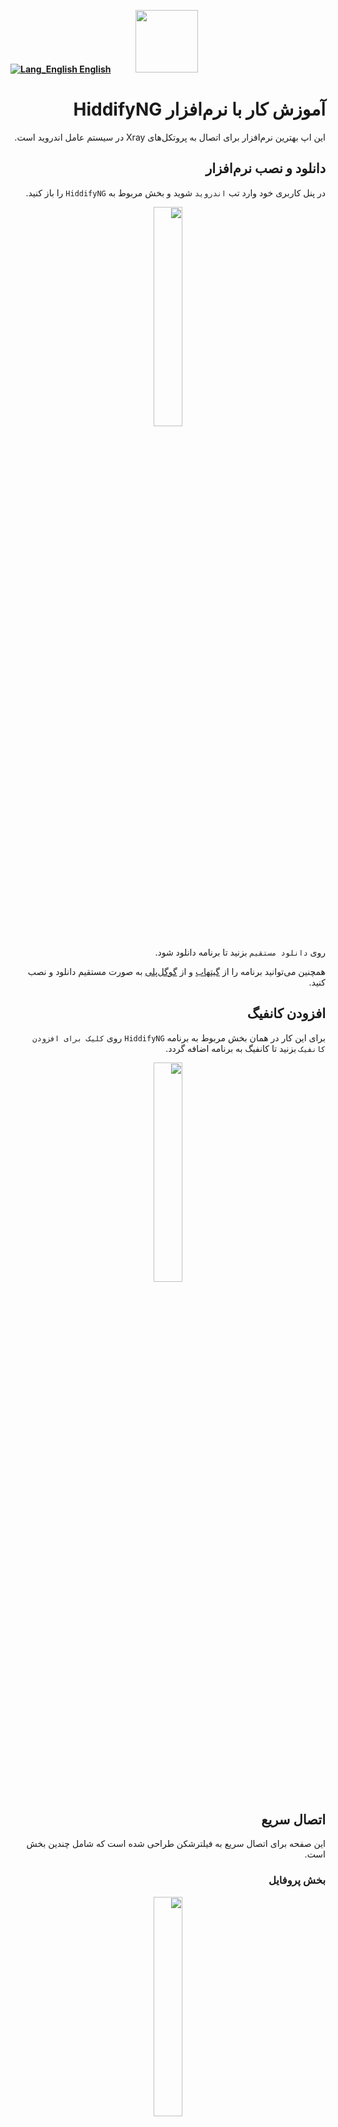 [**![Lang_English](https://user-images.githubusercontent.com/125398461/229074810-599bd7f9-0bc1-44a9-b76e-90bf7e182314.png) English**](https://github.com/hiddify/hiddify-config/wiki/Tutorial-for-HiddifyNG-app)&nbsp;&nbsp;&nbsp;&nbsp;&nbsp;&nbsp;&nbsp;&nbsp;&nbsp;&nbsp;<a href="https://github.com/hiddify/hiddify-config/wiki/%D9%87%D9%85%D9%87-%D8%A2%D9%85%D9%88%D8%B2%D8%B4%E2%80%8C%D9%87%D8%A7-%D9%88-%D9%88%DB%8C%D8%AF%D8%A6%D9%88%D9%87%D8%A7"><img width="100" src="https://github.com/hiddify/hiddify-config/assets/125398461/3704cd84-eee6-4c45-abe7-3c02936bbebb" /></a>


<div dir="rtl">

# آموزش کار با نرم‌افزار HiddifyNG

این اپ بهترین نرم‌افزار برای اتصال به پروتکل‌های Xray در سیستم عامل اندروید است.

## دانلود و نصب نرم‌افزار
در پنل کاربری خود وارد تب `اندروید` شوید و بخش مربوط به `HiddifyNG` را باز کنید.


<div align=center>

<img width=30% src="https://github.com/hiddify/hiddify-config/assets/125398461/7cf32479-99d4-4a16-90e9-d3bf0998866d" />
</div>


روی `دانلود مستقیم` بزنید تا برنامه دانلود شود.

همچنین می‌توانید برنامه را از [گیتهاب](https://github.com/hiddify/HiddifyNG/releases) و از [گوگل‌پلی](https://play.google.com/store/apps/details?id=ang.hiddify.com) به صورت مستقیم دانلود و نصب کنید.

## افزودن کانفیگ
برای این کار در همان بخش مربوط به برنامه `HiddifyNG` روی `کلیک برای افزودن کانفیک` بزنید تا کانفیگ به برنامه اضافه گردد.

<div align=center>

<img width=30% src="https://github.com/hiddify/hiddify-config/assets/125398461/7bbdb8e3-2520-4764-9a27-b53f67c7cd49" />
</div>


## اتصال سریع
این صفحه برای اتصال سریع به فیلترشکن طراحی شده است که شامل چندین بخش است.

### بخش پروفایل

<div align=center>

<img width=30% src="https://github.com/hiddify/hiddify-config/assets/125398461/f1562df9-d0bf-4535-b77e-4965ec64e6d6" />
</div>




در این قسمت می‌توانید پروفایل‌های ایمپورت شده خود را ببینید. میزان حجم مصرفی و حجم کلی را مشاهده کنید. همچنین تعداد روز باقیمانده از اکانت خود را مشاهده کنید. (بخش شماره ۱)

از طریق دکمه شماره ۲ می‌توانید وارد صفحه کاربری خود در پنل شوید

از طریق دکمه شماره ۳ می‌توانید با پشتیبانی خود در ارتباط باشید.


#### اضافه کردن پروفایل جدید
برای این کار دکمه `+` را از بخش پروفایل یا از بالا سمت راست اپلیکیشن بزنید.


امکان استفاده از لینک کپی شده یا اسکن `QR code` آن برای شما فراهم می‌شود.

<div align=center>

<img width=30% src="https://github.com/hiddify/hiddify-config/assets/125398461/52642cc0-6580-4533-89f7-fd66a8428fe0" />
</div>



### اتصال به نرم‌افزار
برای این کار روی دکمه اتصال وسط صفحه بزنید.

<div align=center>

<img width=30% src="https://github.com/hiddify/hiddify-config/assets/125398461/f6ee8a9e-5d58-4767-8eb7-2fb27464809a" />
</div>




پس از اتصال نتیجه تست اتصال نیز نمایش داده می‌شود.

## کانفیگ‌ها
در اینجا تک تک کانفیگ‌هایی که با استفاده از لینک سابسکریپشن اضافه شده بودند، نماش داده می‌شوند.

<div align=center>

<img width=30% src="https://github.com/hiddify/hiddify-config/assets/125398461/403c60c9-b53f-4d35-a26b-b49bb61e1493" />
</div>



### اضافه کردن کانفیگ به صورت دستی
برای این کار از دکمه `+` شماره ۱ استفاده کنید.

### آپدیت کردن کانفیگ‌ها
برای این کار از دکمه آپدیت شماره ۲ استفاده کنید.

### اجرای کانفیگ‌ها
برای این کار از دکمه شماره ۳ استفاده کنید.

### منوی ۳ نقطه در کانفیگ‌ها
در این منو که زیر مجموعه منوی کانفیگ‌هاست، می‌توانید کارهای مختلفی انجام دهید که در ادامه اشاره می‌شوند.


<div align=center>

<img width=30% src="https://github.com/hiddify/hiddify-config/assets/125398461/3ed0c6ec-31f2-46b0-9a11-bbe57eff02b3" />
</div>


#### فیلتر پرونده پیکربندی‌ها
این منوی برای فیلتر کردن کانفیگ‌هابر اساس یک مورد خاص می‌باشد.
#### خروجی گرفتن پیکربندی‌های غیر سفارشی
این منو برای خروج کانفیگ اضافه شده به برنامه و انتقال آن به دستگاه دیگر کاربرد دارد.
#### حذف تمام پیکربندی‌ها
این منوی برای حذف کل فایل کانفیگ‌ها از برنامه می‌باشد.
#### حذف کانفیگ‌های تکراری
بعضی وقت‌ها نیاز دارید به دلیل تعدد کانفیگ‌ها یک مرتب سازی صورت بگیرد و کانفیگ‌هایی که تکراری ایمپورت شده‌اند، از برنامه حذف شوند. برای این کار از این گزینه استفاده کنید.
#### حذف تنظیمات نامعتبر پس از آزمایش
بعضی وقت‌ها کانفیگ‌ها را دست کاری می‌کنید تا با تغییر پارامترها نتیجه بهتری بگیرید. در صورتی که نیاز داشته باشید کانفیگ‌هایی که تنظیم نامعتبر دارند را حذف نمایید، از این گزینه استفاده کنید.
#### تغییر واقعی همه پیکربندی‌ها
این گزینه برای تست پینگ واقعی بر اساس اتصال به کانفیگ‌ها نتیجه را نمایش می‌دهد.
#### مرتب‌سازی بر اساس نتایج آزمایش
لیست کانفیگ‌ها را بر اساس نتیجه تست مرتب می‌کند. کانفیگ‌های با پینگ کمتر و نتیجه بهتر در بالای لیست قرار می‌گیرند.


برای این کار در قسمت مربوط به پروفایل تپ کنید تا بخش مربوط به تنظیمات آن‌ها باز شود.

می‌توان پروفایل‌های ایمپورت شده را ویرایش کرد یا پروفایل جدید اضافه نمود.

## منوی پیشرفته
در این صفحه تنظیمات پیشرفته قرار دارد که در ادامه به آن‌ها اشاره خواهد شد.
<div align=center>

<img width=30% src="https://github.com/hiddify/hiddify-config/assets/125398461/28a6cdeb-5c7c-4e87-b47d-e3121a318c6a" />
</div>





### تنظیمات حالت پروکسی برنامه‌ها
تنظیمات این بخش نحوه عبور ترافیک سایت‌ها و اپلیکیشن‌ها از فیلترشکن را تعیین می‌کند که شامل سه قسمت است.



#### همه
همه سایت‌ها و اپ‌ها را از فیلترشکن عبور می‌دهند.

#### فیلتر شده
سایت‌های فیلتر شناسایی شده را از فیلترشکن عبور می‌دهد.

#### جز فیلتر نشده
علاوه بر سایت‌های فیلتر شناسایی شده، سایت‌هایی را هم که وضعیت فیلترشدن یا نشدنشان نا معلوم است، از فیلترشکن عبور می‌دهد.



### فرگمنت
فرگمنت بسته‌های ارسالی را تکه تکه میکنه. اینطوری SNI از دید سیستم فیلترینگ مخفی میشه و فیلترینگ دور زده می‌شود. [اطلاعات بیشتر](https://github.com/hiddify/hiddify-config/wiki/%DA%A9%D8%A7%D8%B1%D8%A8%D8%B1%D8%AF-%D9%88-%D9%86%D8%AD%D9%88%D9%87-%D8%B9%D9%85%D9%84%DA%A9%D8%B1%D8%AF-%D9%81%D8%B1%DA%AF%D9%85%D9%86%D8%AA)

تنظیمات این بخش نحوه انتقال اطلاعات را در قالب بسته‌های تکه تکه شده تعیین می‌کند. هدف از اعمال این تنظیمات ایجاد مقاومت در برابر سیستم فیلترینگ است.

#### پیش‌فرض
فرگمنتی که در کانفیگ یا لینک پروکسی تعریف شده است را اعمال می‌کند.

#### تصادفی
بسته‌ها به تکه‌های تصادفی تقسیم می‌کند.

#### دامنه
بسته‌ها را به دو تکه تقسیم می‌کند.

### حالت اتصال
تنظیمات این بخش نحوه اتصال به کانفیگ‌ها را تعیین می‌کند.

#### هوشمند
به صورت خودکار به کانفیگی با بیشترین سرعت (کمترین پینگ) متصل می‌شود.

#### لودبالانس
به صورت همزمان به چند کانفیگ وصل می‌شود و ترافیک بین آن‌ها پخش می‌شود. این حالت برای زمانی که آیپی مربوط به کانفیگ‌ها کثیف شده است خیلی مفید است با استفاده از این حالت و پخش بار روی چند کانفیگ سرعت قابل قبولی به دست می‌آید.

#### دستی
کانفیگ‌ها به صورت دستی وارد و جهت اتصال انتخاب می‌شوند. با کلیک روی این دکمه، نرم‌افزار وارد صفحه دیگری می‌شود که لیست کانفیگ‌ها را نشان می‌دهد.


## تنظیمات منوی سه خط نرم‌افزار
در این بخش چندین تنظیم کلی وجود دارد که کاربردی‌ترین قسمت‌ها این‌ها هستند.

<div align=center>

<img width=30% src="https://github.com/hiddify/hiddify-config/assets/125398461/2a70aeda-7188-4bf2-9f2a-94239a3f7dab" />
</div>

### تنظیمات گروهی اشتراک
تنظیمات مربوط به همه لینک‌های سابسکریپشن این گزینه را انتخاب کنید.
### تنظیمات
تنظیمات کلی نرم‌افزار در این بخش وجود دارد.
### فایل عیب‌یابی
در صورت نیاز به فایل لاگ جهت عیب‌یابی از این گزینه استفاده کنید.
### گزارش اشکال
در صورت نیاز به گزارش کردن باگ‌ها و اشکالات از این منو استفاده کنید.

